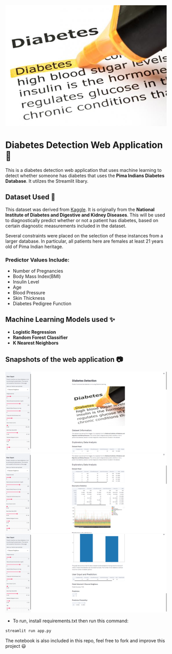 <center><img src="image.jpg" ></center>

# Diabetes Detection Web Application 🔎
This is a diabetes detection web application that uses machine learning to detect whether someone has diabetes that uses the **Pima Indians Diabetes Database**. It utilzes the Streamlit libary.
## Dataset Used 📝
This dataset was derived from [Kaggle](https://support.west-wind.com). It is originally from the **National Institute of Diabetes and Digestive and Kidney Diseases**. This will be used to diagnostically predict whether or not a patient has diabetes, based on certain diagnostic measurements included in the dataset.  

Several constraints were placed on the selection of these instances from a larger database. In particular, all patients here are females at least 21 years old of Pima Indian heritage.

### Predictor Values Include:
<ul>
    <li>Number of Pregnancies</li>
    <li>Body Mass Index(BMI)</li>
    <li>Insulin Level</li>
    <li>Age</li>
    <li>Blood Pressure</li>
    <li>Skin Thickness</li>
    <li>Diabetes Pedigree Function</li>
</ul>

## Machine Learning Models used ✨
<ul>
    <li><b>Logistic Regression  </li>
    <li>Random Forest Classifier</li>
    <li>K Nearest Neighbors </b></li>
    
</ul>

## Snapshots of the web application 📷
![](/snapshots/1.PNG)
![](/snapshots/2.PNG)
![](/snapshots/3.PNG)






* To run, install requirements.txt then run this command:
```python
streamlit run app.py
```

The notebook is also included in this repo, feel free to fork and improve this project 😃 